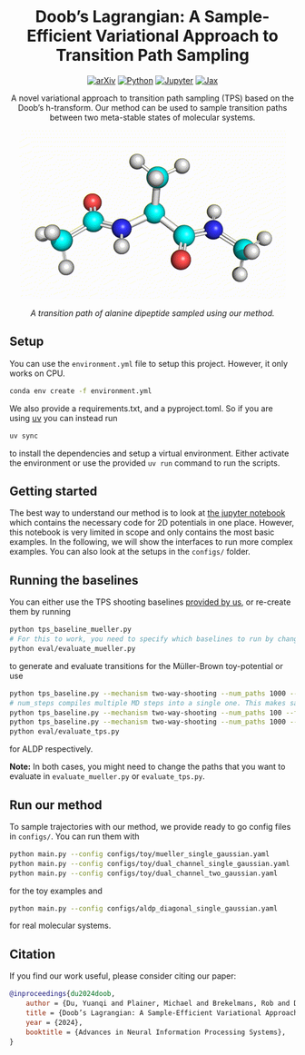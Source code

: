 <h1 align="center">Doob’s Lagrangian: A Sample-Efficient Variational Approach to Transition Path Sampling</h1>
<p align="center">
<a href="https://arxiv.org/abs/2410.07974"><img src="https://img.shields.io/badge/arXiv-b31b1b?style=for-the-badge&logo=arxiv" alt="arXiv"/></a>
<a href="https://github.com/plainerman/variational-doob"><img src="https://img.shields.io/badge/python-3670A0?style=for-the-badge&logo=python&logoColor=ffdd54" alt="Python"/></a>
<a href="https://github.com/plainerman/variational-doob/blob/main/notebooks/tps_gaussian.ipynb"><img src="https://img.shields.io/badge/jupyter-e37e3d.svg?style=for-the-badge&logo=jupyter&logoColor=white" alt="Jupyter"/></a>
<a href="https://github.com/jax-ml/jax"><img src="https://img.shields.io/badge/library-JAX-5f0964?style=for-the-badge" alt="Jax"/></a>
</p>
<p align="center">
A novel variational approach to transition path sampling (TPS) based on the Doob’s h-transform. Our method can be used to sample transition paths between two meta-stable states of molecular systems.
</p>
<p align="center">
<img src="visualizations/aldp.gif" alt="Visualization of alanine dipeptide transitioning between two meta-stable states"/>
</p>
<p align="center">
<i>A transition path of alanine dipeptide sampled using our method.</i>
</p>

## Setup

You can use the `environment.yml` file to setup this project. However, it only works on CPU.
```bash
conda env create -f environment.yml
```

We also provide a requirements.txt, and a pyproject.toml. So if you are using [uv](https://github.com/astral-sh/uv) you can instead run

```bash
uv sync
```

to install the dependencies and setup a virtual environment. Either activate the environment or use the provided `uv run` command to run the scripts.

## Getting started

The best way to understand our method is to look at [the jupyter notebook](notebooks/tps_gaussian.ipynb) which contains the necessary code for 2D potentials in one place. 
However, this notebook is very limited in scope and only contains the most basic examples. In the following, we will show the interfaces to run more complex examples. You can also look at the setups in the `configs/` folder.

## Running the baselines
You can either use the TPS shooting baselines [provided by us](https://github.com/plainerman/variational-doob/releases/tag/camera-ready), or re-create them by running

```bash
python tps_baseline_mueller.py
# For this to work, you need to specify which baselines to run by changing the all_paths variable in the script
python eval/evaluate_mueller.py
```

to generate and evaluate transitions for the Müller-Brown toy-potential or use

```bash
python tps_baseline.py --mechanism two-way-shooting --num_paths 1000 --states phi-psi
# num_steps compiles multiple MD steps into a single one. This makes sampling faster but increases startup time. Only really worth it for long running simulations
python tps_baseline.py --mechanism two-way-shooting --num_paths 100 --fixed_length 1000 --states phi-psi --num_steps 50
python tps_baseline.py --mechanism two-way-shooting --num_paths 1000 --states rmsd
python eval/evaluate_tps.py
```

for ALDP respectively. 

**Note:** In both cases, you might need to change the paths that you want to evaluate in `evaluate_mueller.py` or `evaluate_tps.py`.

## Run our method
To sample trajectories with our method, we provide ready to go config files in `configs/`. You can run them with

```bash
python main.py --config configs/toy/mueller_single_gaussian.yaml
python main.py --config configs/toy/dual_channel_single_gaussian.yaml
python main.py --config configs/toy/dual_channel_two_gaussian.yaml
```

for the toy examples and

```bash
python main.py --config configs/aldp_diagonal_single_gaussian.yaml
```

for real molecular systems.

## Citation
If you find our work useful, please consider citing our paper:

```bibtex
@inproceedings{du2024doob,
	author = {Du, Yuanqi and Plainer, Michael and Brekelmans, Rob and Duan, Chenru and No{\'e}, Frank and Gomes, Carla P. and Aspuru-Guzik, Al{\'a}n and Neklyudov, Kirill},
	title = {Doob’s Lagrangian: A Sample-Efficient Variational Approach to Transition Path Sampling},
	year = {2024},
	booktitle = {Advances in Neural Information Processing Systems},
}
```